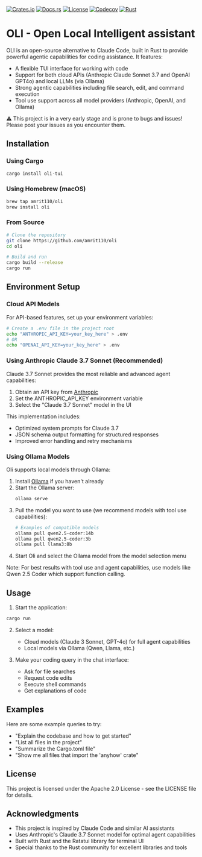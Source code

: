 [![Crates.io](https://img.shields.io/crates/v/oli-tui?style=flat-square)](https://crates.io/crates/oli-tui)
[![Docs.rs](https://img.shields.io/badge/docs.rs-latest-blue?style=flat-square)](https://docs.rs/oli-tui)
[![License](https://img.shields.io/badge/license-Apache_2.0-blue?style=flat-square)](https://opensource.org/license/apache-2-0)
[![Codecov](https://img.shields.io/codecov/c/github/amrit110/oli?style=flat-square)](https://codecov.io/github/amrit110/oli)
[![Rust](https://img.shields.io/badge/built%20with-Rust-orange.svg?logo=rust&style=flat-square)](https://www.rust-lang.org)

# OLI - Open Local Intelligent assistant

OLI is an open-source alternative to Claude Code, built in Rust to provide powerful agentic capabilities for coding assistance. It features:

- A flexible TUI interface for working with code
- Support for both cloud APIs (Anthropic Claude Sonnet 3.7 and OpenAI GPT4o) and local LLMs (via Ollama)
- Strong agentic capabilities including file search, edit, and command execution
- Tool use support across all model providers (Anthropic, OpenAI, and Ollama)

⚠️ This project is in a very early stage and is prone to bugs and issues! Please post your issues as you encounter them.

## Installation

### Using Cargo

```bash
cargo install oli-tui
```

### Using Homebrew (macOS)

```bash
brew tap amrit110/oli
brew install oli
```

### From Source

```bash
# Clone the repository
git clone https://github.com/amrit110/oli
cd oli

# Build and run
cargo build --release
cargo run
```

## Environment Setup

### Cloud API Models

For API-based features, set up your environment variables:

```bash
# Create a .env file in the project root
echo "ANTHROPIC_API_KEY=your_key_here" > .env
# OR
echo "OPENAI_API_KEY=your_key_here" > .env
```

### Using Anthropic Claude 3.7 Sonnet (Recommended)

Claude 3.7 Sonnet provides the most reliable and advanced agent capabilities:

1. Obtain an API key from [Anthropic](https://www.anthropic.com/)
2. Set the ANTHROPIC_API_KEY environment variable
3. Select the "Claude 3.7 Sonnet" model in the UI

This implementation includes:
- Optimized system prompts for Claude 3.7
- JSON schema output formatting for structured responses
- Improved error handling and retry mechanisms

### Using Ollama Models

Oli supports local models through Ollama:

1. Install [Ollama](https://ollama.com/) if you haven't already
2. Start the Ollama server:
   ```bash
   ollama serve
   ```
3. Pull the model you want to use (we recommend models with tool use capabilities):
   ```bash
   # Examples of compatible models
   ollama pull qwen2.5-coder:14b
   ollama pull qwen2.5-coder:3b
   ollama pull llama3:8b  
   ```
4. Start Oli and select the Ollama model from the model selection menu

Note: For best results with tool use and agent capabilities, use models like Qwen 2.5 Coder which support function calling.

## Usage

1. Start the application:
```bash
cargo run
```

2. Select a model:
   - Cloud models (Claude 3 Sonnet, GPT-4o) for full agent capabilities
   - Local models via Ollama (Qwen, Llama, etc.)

3. Make your coding query in the chat interface:
   - Ask for file searches
   - Request code edits
   - Execute shell commands
   - Get explanations of code

## Examples

Here are some example queries to try:

- "Explain the codebase and how to get started"
- "List all files in the project"
- "Summarize the Cargo.toml file"
- "Show me all files that import the 'anyhow' crate"

## License

This project is licensed under the Apache 2.0 License - see the LICENSE file for details.

## Acknowledgments

- This project is inspired by Claude Code and similar AI assistants
- Uses Anthropic's Claude 3.7 Sonnet model for optimal agent capabilities
- Built with Rust and the Ratatui library for terminal UI
- Special thanks to the Rust community for excellent libraries and tools
